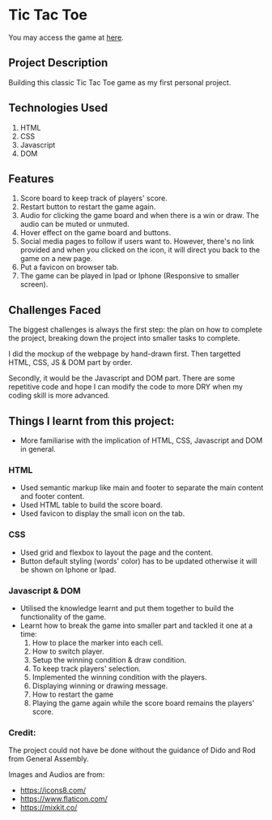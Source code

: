 # Tic Tac Toe
You may access the game at [here](https://adorawyne.github.io/tictactoe/).

## Project Description
Building this classic Tic Tac Toe game as my first personal project.

## Technologies Used
1. HTML
2. CSS
3. Javascript
4. DOM

## Features
1. Score board to keep track of players' score.
2. Restart button to restart the game again.
3. Audio for clicking the game board and when there is a win or draw. The audio can be muted or unmuted.
4. Hover effect on the game board and buttons.
5. Social media pages to follow if users want to. However, there's no link provided and when you clicked on the icon, it will direct you back to the game on a new page.
6. Put a favicon on browser tab.
7. The game can be played in Ipad or Iphone (Responsive to smaller screen).


## Challenges Faced
The biggest challenges is always the first step: the plan on how to complete the project, breaking down the project into smaller tasks to complete.

I did the mockup of the webpage by hand-drawn first. Then targetted HTML, CSS, JS & DOM part by order.

Secondly, it would be the Javascript and DOM part. There are some repetitive code and hope I can modify the code to more DRY when my coding skill is more advanced. 

## Things I learnt from this project:
* More familiarise with the implication of HTML, CSS, Javascript and DOM in general.

### HTML
- Used semantic markup like main and footer to separate the main content and footer content.
- Used HTML table to build the score board.
- Used favicon to display the small icon on the tab.

### CSS
- Used grid and flexbox to layout the page and the content.
- Button default styling (words' color) has to be updated otherwise it will be shown on Iphone or Ipad.

### Javascript & DOM
- Utilised the knowledge learnt and put them together to build the functionality of the game.
- Learnt how to break the game into smaller part and tackled it one at a time:
    1. How to place the marker into each cell. 
    2. How to switch player.
    3. Setup the winning condition & draw condition.
    4. To keep track players' selection.
    5. Implemented the winning condition with the players.
    6. Displaying winning or drawing message.
    7. How to restart the game
    8. Playing the game again while the score board remains the players' score.

### Credit:
The project could not have be done without the guidance of Dido and Rod from General Assembly.

Images and Audios are from:
- https://icons8.com/
- https://www.flaticon.com/
- https://mixkit.co/
